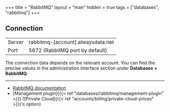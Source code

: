 +++
title = "RabbitMQ"
layout = "man"
hidden = true
tags = ["databases", "rabbitmq"]
+++

## Connection

|||
|--- |--- |
|Server|rabbitmq-[account].alwaysdata.net|
|Port|5672 (RabbitMQ port by default)|

The connection data depends on the relevant account. You can find the precise values in the administration interface section under **Databases > RabbitMQ**.

---

- [RabbitMQ documentation](https://www.rabbitmq.com/documentation.html)
- [Management plugin]({{< ref "databases/rabbitmq/management-plugin" >}}) ([Private Cloud]({{< ref "accounts/billing/private-cloud-prices" >}})'s option)

